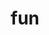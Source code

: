 ---
layout: page
title: fun
nav: true
nav_order: 6
dropdown: true
children:
    # - title: blog
    #   permalink: /blog_test/
    # - title: divider
    - title: hobby
      permalink: /publications/
    # - title: divider
    # - title: projects
    #   permalink: /projects/
---